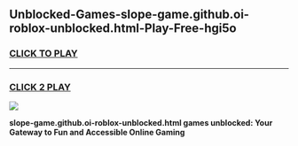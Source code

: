 
## Unblocked-Games-slope-game.github.oi-roblox-unblocked.html-Play-Free-hgi5o
<h3>
<a href="https://premium76.site?title=slope-game.github.oi-roblox-unblocked.html&ref=18A">CLICK TO PLAY</a></h3>
<hr>

<h3>
<a href="https://premium76.site?title=slope-game.github.oi-roblox-unblocked.html&ref=18A">CLICK 2 PLAY</a>
  
</h3>

<a href="https://premium76.site?title=slope-game.github.oi-roblox-unblocked.html&ref=18A"><img src="https://clearcache.store/games.png"></a>


**slope-game.github.oi-roblox-unblocked.html games unblocked: Your Gateway to Fun and Accessible Online Gaming**

